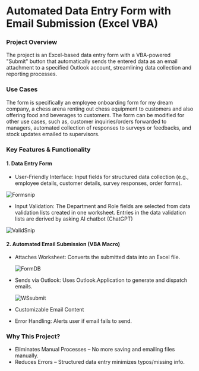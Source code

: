 # Automated Data Entry Form with Email Submission (Excel VBA)

### Project Overview

The project is an Excel-based data entry form with a VBA-powered "Submit" button that automatically sends the entered data as an email attachment to a specified Outlook account, streamlining data collection and reporting processes. 

### Use Cases

The form is specifically an employee onboarding form for my dream company, a chess arena renting out chess equipment to customers and also offering food and beverages to customers. The form can be modified for other use cases, such as, customer inquiries/orders forwarded to managers, automated collection of responses to surveys or feedbacks, and stock updates emailed to supervisors. 

### Key Features & Functionality  

 #### 1. Data Entry Form  
   - User-Friendly Interface: Input fields for structured data collection (e.g., employee details, customer details, survey responses, order forms).  
     
   ![Formsnip](https://github.com/user-attachments/assets/dcb00ff0-45e7-4ddd-a7c7-00a0f8936212)
   
- Input Validation: The Department and Role fields are selected from data validation lists created in one worksheet. Entries in the data validation lists are derived by asking AI chatbot (ChatGPT) 

 ![ValidSnip](https://github.com/user-attachments/assets/6ad44fce-4b8b-4c68-a6c6-6517f834e35f)

 #### 2. Automated Email Submission (VBA Macro)  
   - Attaches Worksheet: Converts the submitted data into an Excel file.

    
     ![FormDB](https://github.com/user-attachments/assets/b621ce1a-3e4b-4601-89ae-21c894767e08)

    
   - Sends via Outlook: Uses Outlook.Application to generate and dispatch emails.

       ![WSsubmit](https://github.com/user-attachments/assets/aa4ac6cf-513d-4af5-9814-50d03c160cad)

   - Customizable Email Content 
   - Error Handling: Alerts user if email fails to send.  

### Why This Project?  
 - Eliminates Manual Processes  – No more saving and emailing files manually.  
 - Reduces Errors – Structured data entry minimizes typos/missing info.
